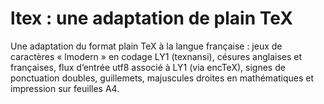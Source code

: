 # ltex : une adaptation de plain TeX


Une adaptation du format plain TeX à la langue française :
jeux de caractères « lmodern » en codage LY1 (texnansi),
césures anglaises et françaises,
flux d’entrée utf8 associé à LY1 (via encTeX),
signes de ponctuation doubles,
guillemets,
majuscules droites en mathématiques et
impression sur feuilles A4.

